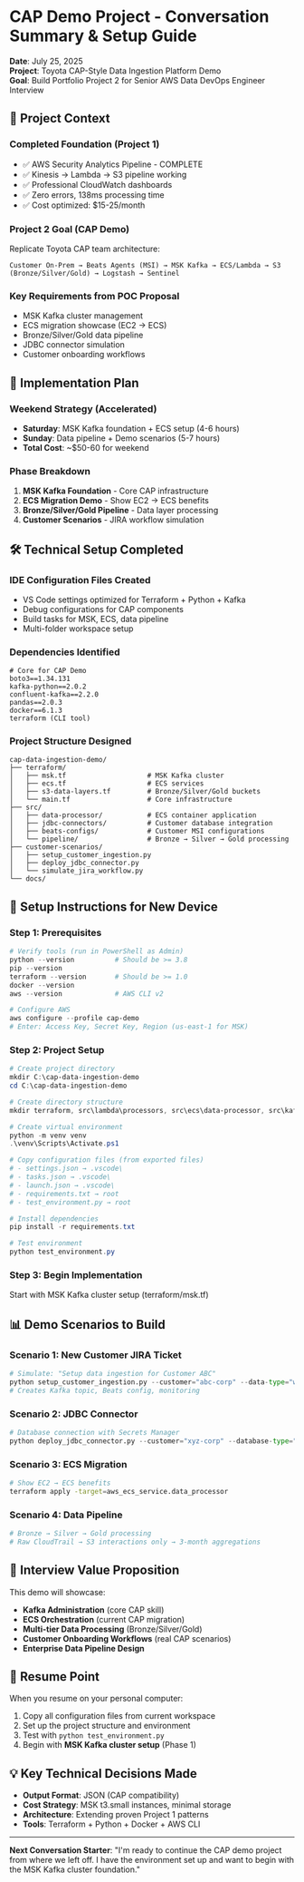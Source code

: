 # CAP Demo Project - Conversation Summary & Setup Guide

**Date**: July 25, 2025  
**Project**: Toyota CAP-Style Data Ingestion Platform Demo  
**Goal**: Build Portfolio Project 2 for Senior AWS Data DevOps Engineer Interview

## 🎯 **Project Context**

### **Completed Foundation (Project 1)**
- ✅ AWS Security Analytics Pipeline - COMPLETE
- ✅ Kinesis → Lambda → S3 pipeline working
- ✅ Professional CloudWatch dashboards
- ✅ Zero errors, 138ms processing time
- ✅ Cost optimized: $15-25/month

### **Project 2 Goal (CAP Demo)**
Replicate Toyota CAP team architecture:
```
Customer On-Prem → Beats Agents (MSI) → MSK Kafka → ECS/Lambda → S3 (Bronze/Silver/Gold) → Logstash → Sentinel
```

### **Key Requirements from POC Proposal**
- MSK Kafka cluster management
- ECS migration showcase (EC2 → ECS)
- Bronze/Silver/Gold data pipeline
- JDBC connector simulation
- Customer onboarding workflows

## 🚀 **Implementation Plan**

### **Weekend Strategy (Accelerated)**
- **Saturday**: MSK Kafka foundation + ECS setup (4-6 hours)
- **Sunday**: Data pipeline + Demo scenarios (5-7 hours)
- **Total Cost**: ~$50-60 for weekend

### **Phase Breakdown**
1. **MSK Kafka Foundation** - Core CAP infrastructure
2. **ECS Migration Demo** - Show EC2 → ECS benefits  
3. **Bronze/Silver/Gold Pipeline** - Data layer processing
4. **Customer Scenarios** - JIRA workflow simulation

## 🛠️ **Technical Setup Completed**

### **IDE Configuration Files Created**
- VS Code settings optimized for Terraform + Python + Kafka
- Debug configurations for CAP components
- Build tasks for MSK, ECS, data pipeline
- Multi-folder workspace setup

### **Dependencies Identified**
```
# Core for CAP Demo
boto3==1.34.131
kafka-python==2.0.2
confluent-kafka==2.2.0
pandas==2.0.3
docker==6.1.3
terraform (CLI tool)
```

### **Project Structure Designed**
```
cap-data-ingestion-demo/
├── terraform/
│   ├── msk.tf                    # MSK Kafka cluster
│   ├── ecs.tf                    # ECS services
│   ├── s3-data-layers.tf         # Bronze/Silver/Gold buckets
│   └── main.tf                   # Core infrastructure
├── src/
│   ├── data-processor/           # ECS container application
│   ├── jdbc-connectors/          # Customer database integration
│   ├── beats-configs/            # Customer MSI configurations
│   └── pipeline/                 # Bronze → Silver → Gold processing
├── customer-scenarios/
│   ├── setup_customer_ingestion.py
│   ├── deploy_jdbc_connector.py
│   └── simulate_jira_workflow.py
└── docs/
```

## 🔧 **Setup Instructions for New Device**

### **Step 1: Prerequisites**
```powershell
# Verify tools (run in PowerShell as Admin)
python --version          # Should be >= 3.8
pip --version
terraform --version       # Should be >= 1.0
docker --version
aws --version             # AWS CLI v2

# Configure AWS
aws configure --profile cap-demo
# Enter: Access Key, Secret Key, Region (us-east-1 for MSK)
```

### **Step 2: Project Setup**
```powershell
# Create project directory
mkdir C:\cap-data-ingestion-demo
cd C:\cap-data-ingestion-demo

# Create directory structure
mkdir terraform, src\lambda\processors, src\ecs\data-processor, src\kafka\connectors, docker, scripts\demo-scenarios, configs\beats, configs\jdbc, docs, testing, .vscode

# Create virtual environment
python -m venv venv
.\venv\Scripts\Activate.ps1

# Copy configuration files (from exported files)
# - settings.json → .vscode\
# - tasks.json → .vscode\
# - launch.json → .vscode\
# - requirements.txt → root
# - test_environment.py → root

# Install dependencies
pip install -r requirements.txt

# Test environment
python test_environment.py
```

### **Step 3: Begin Implementation**
Start with MSK Kafka cluster setup (terraform/msk.tf)

## 📊 **Demo Scenarios to Build**

### **Scenario 1: New Customer JIRA Ticket**
```python
# Simulate: "Setup data ingestion for Customer ABC"
python setup_customer_ingestion.py --customer="abc-corp" --data-type="windows-events"
# Creates Kafka topic, Beats config, monitoring
```

### **Scenario 2: JDBC Connector**
```python
# Database connection with Secrets Manager
python deploy_jdbc_connector.py --customer="xyz-corp" --database-type="mssql"
```

### **Scenario 3: ECS Migration**
```bash
# Show EC2 → ECS benefits
terraform apply -target=aws_ecs_service.data_processor
```

### **Scenario 4: Data Pipeline**
```python
# Bronze → Silver → Gold processing
# Raw CloudTrail → S3 interactions only → 3-month aggregations
```

## 🎯 **Interview Value Proposition**

This demo will showcase:
- **Kafka Administration** (core CAP skill)
- **ECS Orchestration** (current CAP migration)
- **Multi-tier Data Processing** (Bronze/Silver/Gold)
- **Customer Onboarding Workflows** (real CAP scenarios)
- **Enterprise Data Pipeline Design**

## 🔄 **Resume Point**

When you resume on your personal computer:
1. Copy all configuration files from current workspace
2. Set up the project structure and environment
3. Test with `python test_environment.py`
4. Begin with **MSK Kafka cluster setup** (Phase 1)

## 💡 **Key Technical Decisions Made**

- **Output Format**: JSON (CAP compatibility)
- **Cost Strategy**: MSK t3.small instances, minimal storage
- **Architecture**: Extending proven Project 1 patterns
- **Tools**: Terraform + Python + Docker + AWS CLI

---

**Next Conversation Starter**: "I'm ready to continue the CAP demo project from where we left off. I have the environment set up and want to begin with the MSK Kafka cluster foundation."
